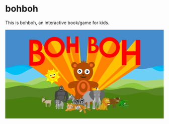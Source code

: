 # bohboh

This is bohboh, an interactive book/game for kids.

![Alt text](https://github.com/2bonahill/bohboh/blob/main/splashscreen_1280x720.png?raw=true "Title")
